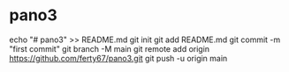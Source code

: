 # pano3
echo "# pano3" >> README.md
git init
git add README.md
git commit -m "first commit"
git branch -M main
git remote add origin https://github.com/ferty67/pano3.git
git push -u origin main

